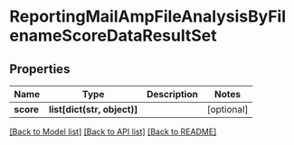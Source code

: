 # ReportingMailAmpFileAnalysisByFilenameScoreDataResultSet

## Properties
Name | Type | Description | Notes
------------ | ------------- | ------------- | -------------
**score** | **list[dict(str, object)]** |  | [optional] 

[[Back to Model list]](../README.md#documentation-for-models) [[Back to API list]](../README.md#documentation-for-api-endpoints) [[Back to README]](../README.md)

